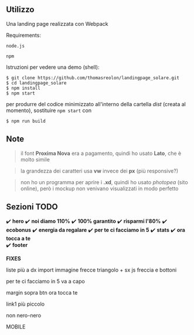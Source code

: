 
## Utilizzo

Una landing page realizzata con Webpack


Requirements:
```
node.js 

npm
```


Istruzioni per vedere una demo (shell):

```
$ git clone https://github.com/thomasreolon/landingpage_solare.git
$ cd landingpage_solare
$ npm install
$ npm start
```

per produrre del codice minimizzato all'interno della cartella *dist* (creata al momento), sostituire ```npm start```
 con
```
$ npm run build
```


## Note

> il font **Proxima Nova** era a pagamento, quindi ho usato **Lato**, che è molto simile

> la grandezza dei caratteri usa **vw** invece dei **px** (più responsive?)

> non ho un programma per aprire i **.xd**, quindi ho usato *photopea* (sito online), però i mockup non venivano visualizzati in modo perfetto 

## Sezioni TODO

:heavy_check_mark: **hero**
:heavy_check_mark: **noi diamo 110%**
:heavy_check_mark: **100% garantito**
:heavy_check_mark: **risparmi l'80%**
:heavy_check_mark: **ecobonus**
:heavy_check_mark: **energia da regalare**
:heavy_check_mark: **per te ci facciamo in 5**
:heavy_check_mark: **stats**
:heavy_check_mark: **ora tocca a te**  
:heavy_check_mark: **footer**


**FIXES**

liste più a dx
import immagine frecce
triangolo + sx
js freccia e bottoni

per te ci facciamo in 5 va a capo

margin sopra btn ora tocca te

link1 più piccolo

non nero-nero

MOBILE

